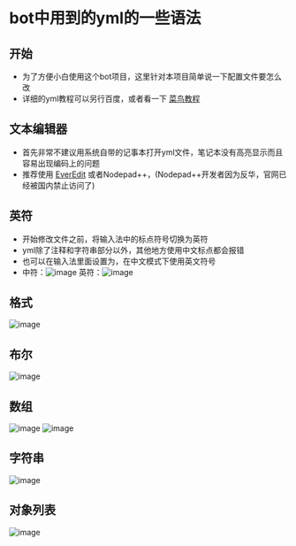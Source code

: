# bot中用到的yml的一些语法

## 开始
- 为了方便小白使用这个bot项目，这里针对本项目简单说一下配置文件要怎么改
- 详细的yml教程可以另行百度，或者看一下 [菜鸟教程](https://www.runoob.com/w3cnote/yaml-intro.html)

## 文本编辑器
- 首先非常不建议用系统自带的记事本打开yml文件，笔记本没有高亮显示而且容易出现编码上的问题
- 推荐使用 [EverEdit](http://cn.everedit.net/) 或者Nodepad++，(Nodepad++开发者因为反华，官网已经被国内禁止访问了)

## 英符
- 开始修改文件之前，将输入法中的标点符号切换为英符
- yml除了注释和字符串部分以外，其他地方使用中文标点都会报错
- 也可以在输入法里面设置为，在中文模式下使用英文符号
- 中符：![image](https://user-images.githubusercontent.com/89188316/174265117-f9a8526c-02df-434f-a758-d92d779b07d8.png)   英符：![image](https://user-images.githubusercontent.com/89188316/174265192-6448f2de-d2d5-496d-965c-8aa2137f38d0.png)

## 格式
![image](https://user-images.githubusercontent.com/89188316/174249576-e19c9e63-9023-465f-9882-15a252ed3b4e.png)

## 布尔
![image](https://user-images.githubusercontent.com/89188316/174264053-85c58a87-df08-4c84-982b-070a32fcd29e.png)

## 数组
![image](https://user-images.githubusercontent.com/89188316/174250562-06ee8ea0-0166-49eb-9305-70174d347fd0.png)
![image](https://user-images.githubusercontent.com/89188316/174253022-436d06ef-b56e-43f0-a224-cf5b80c50505.png)

## 字符串
![image](https://user-images.githubusercontent.com/89188316/174258141-7bfdc985-4c8c-42ad-96dc-adc27c93ccbe.png)

## 对象列表
![image](https://user-images.githubusercontent.com/89188316/174262589-ab2523b5-1875-46b9-b1af-9af32a110de2.png)
